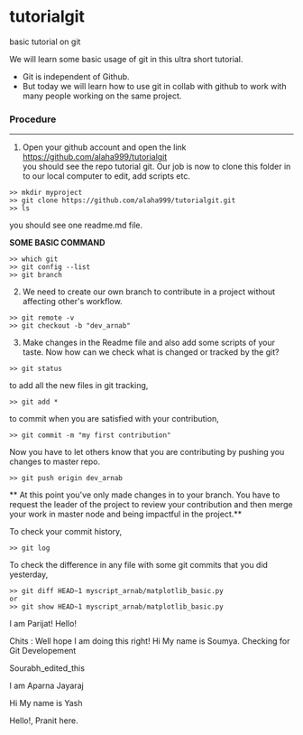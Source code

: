 # tutorialgit
basic tutorial on git

We will learn some basic usage of git in this ultra short tutorial.
- Git is independent of Github.
- But today we will learn how to use git in collab with github to work with many people working on the same project.

### Procedure
---
1. Open your github account and open the link https://github.com/alaha999/tutorialgit<br>
you should see the repo tutorial git. Our job is now to clone this folder in to our local computer to edit, add scripts etc.
```
>> mkdir myproject
>> git clone https://github.com/alaha999/tutorialgit.git
>> ls
```
you should see one readme.md file.

**SOME BASIC COMMAND**

```
>> which git
>> git config --list
>> git branch
```

2. We need to create our own branch to contribute in a project without affecting other's workflow.

```
>> git remote -v
>> git checkout -b "dev_arnab"
```

3. Make changes in the Readme file and also add some scripts of your taste.
Now how can we check what is changed or tracked by the git?


```
>> git status
```
to add all the new files in git tracking,

```
>> git add *
```

to commit when you are satisfied with your contribution,

```
>> git commit -m "my first contribution" 
```

Now you have to let others know that you are contributing by pushing you changes to master repo.

```
>> git push origin dev_arnab
```

** At this point you've only made changes in to your branch. You have to request the leader of the project to review your contribution and then merge your work in master node and being impactful in the project.**


To check your commit history,

```
>> git log
```
To check the difference in any file with some git commits that you did yesterday,

```
>> git diff HEAD~1 myscript_arnab/matplotlib_basic.py
or
>> git show HEAD~1 myscript_arnab/matplotlib_basic.py
```
I am Parijat! Hello!

Chits : Well hope I am doing this right!
Hi My name is Soumya. Checking for Git Developement

Sourabh_edited_this

I am Aparna Jayaraj

Hi My name is Yash


Hello!, Pranit here.